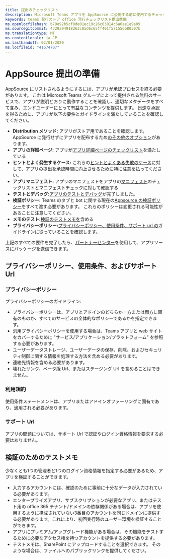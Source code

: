 ```yaml
---
title: 提出のチェックリスト
description: Microsoft Teams アプリを AppSource に公開する前に使用するチェックリスト
keywords: teams 発行ストア office 発行チェックリスト提出準備
ms.openlocfilehash: b79e92b5cf8de01ec19c26c63814c6a6ae1e9a09
ms.sourcegitcommit: 4329a94918263c85d6c65ff401f571556b80307b
ms.translationtype: MT
ms.contentlocale: ja-JP
ms.lasthandoff: 02/01/2020
ms.locfileid: "41674707"
---
```

# <a name="prepare-for-appsource-submission"></a>AppSource 提出の準備  

AppSource にリストされるようにするには、アプリが承認プロセスを経る必要があります。 これは Microsoft Teams グループによって提供される無料のサービスで、アプリが説明どおりに動作することを確認し、適切なメタデータをすべて含み、エンドユーザーにとって有益なコンテンツを提供します。 迅速な承認を得るために、アプリが以下の要件とガイドラインを満たしていることを確認してください。

* **Distribution メソッド:** アプリがストア用であることを確認します。 AppSource に発行せずにアプリを配布するため[のその他のオプション](../../overview.md)があります。
* **アプリの詳細ページ:** アプリが[アプリ詳細ページのチェックリスト](detail-page-checklist.md)を満たしている
* **ヒントとよく発生するケース:** これらの[ヒントとよくある失敗のケース](frequently-failed-cases.md)に対して、アプリの提出を承認時間に向上させるために特に注意を払ってください。
* **アプリマニフェスト:** アプリのマニフェストをアプリの[マニフェスト](app-manifest-checklist.md)のチェックリストとマニフェストチェックに対して確認する
* **テストとデバッグ:**[アプリのテストとデバッグ](../../../build-and-test/debug.md)が完了しました。
* **検証ポリシー:** Teams のタブと bot に関する現在の[Appsource の検証ポリシー](https://dev.office.com/officestore/docs/validation-policies)をすべて渡す必要があります。 これらのポリシーは変更される可能性があることに注意してください。
* **メモのテスト:**[検証のテストメモを](#test-notes-for-validation)含める
* **プライバシーポリシー:**[プライバシーポリシー、使用条件、サポート url の](#privacy-policy-terms-of-use-and-support-urls)ガイドラインに従っていることを確認します。

上記のすべての要件を完了したら、[パートナーセンター](/office/dev/store/use-partner-center-to-submit-to-appsource)を使用して、アプリソースにパッケージを送信できます。

## <a name="privacy-policy-terms-of-use-and-support-urls"></a>プライバシーポリシー、使用条件、およびサポート Url

### <a name="privacy-policy"></a>プライバシーポリシー

プライバシーポリシーのガイドライン:
* プライバシーポリシーは、アプリとアドインのどちらか一方または両方に固有のものか、すべてのサービスの全体的なポリシーであるかを指定できます。 
* 汎用プライバシーポリシーを使用する場合は、Teams アプリと web サイトをカバーするために "サービス/アプリケーション/プラットフォーム" を参照する必要があります。 
* ユーザーデータストレージ、ユーザーデータの保存、削除、およびセキュリティ制御に関する情報を処理する方法を含める必要があります。
* 連絡先情報を含める必要があります。
* 壊れたリンク、ベータ版 Url、またはステージング Url を含めることはできません。 


### <a name="terms-of-use"></a>利用規約

使用条件ステートメントは、アプリまたはアドインオファーリングに固有であり、適用される必要があります。

### <a name="support-urls"></a>サポート Url

アプリの問題については、サポート Url で認証やログイン資格情報を要求する必要はありません。

## <a name="test-notes-for-validation"></a>検証のためのテストメモ

少なくとも1つの管理者と1つのログイン資格情報を指定する必要があるため、アプリを検証することができます。

* 入力するアカウントには、確認のために事前に十分なデータが入力されている必要があります。
* エンタープライズアプリ、サブスクリプションが必要なアプリ、またはテスト用の office 365 テナント/ドメインの依存関係がある場合は、アプリを使用するように構成されていない3番目のアカウントを同じドメインに提供する必要があります。これにより、初回実行時のユーザー環境を検証することができます。
* アプリにプレミアム/アップグレード機能がある場合は、その機能をテストするために必要なアクセス権を持つアカウントを提供する必要があります。
* テストメモは、SharePoint にアップロードすることを選択できます。 そのような場合は、ファイルへのパブリックリンクを提供してください。
